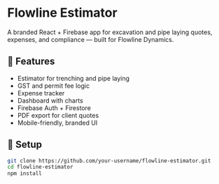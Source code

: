 # Flowline Estimator

A branded React + Firebase app for excavation and pipe laying quotes, expenses, and compliance — built for Flowline Dynamics.

## 🚀 Features
- Estimator for trenching and pipe laying
- GST and permit fee logic
- Expense tracker
- Dashboard with charts
- Firebase Auth + Firestore
- PDF export for client quotes
- Mobile-friendly, branded UI

## 🧰 Setup
```bash
git clone https://github.com/your-username/flowline-estimator.git
cd flowline-estimator
npm install

